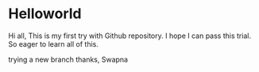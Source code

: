 # Helloworld

Hi all,
This is my first try with Github repository. I hope I can pass this trial. So eager to learn all of this.

trying a new branch
thanks,
Swapna
